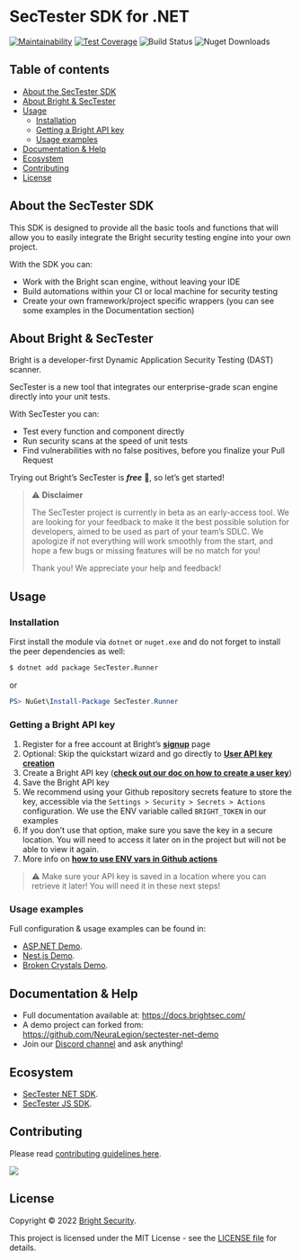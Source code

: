 # SecTester SDK for .NET

[![Maintainability](https://api.codeclimate.com/v1/badges/c92a6cb490b75c55133a/maintainability)](https://codeclimate.com/github/NeuraLegion/sectester-net/maintainability)
[![Test Coverage](https://api.codeclimate.com/v1/badges/c92a6cb490b75c55133a/test_coverage)](https://codeclimate.com/github/NeuraLegion/sectester-net/test_coverage)
![Build Status](https://github.com/NeuraLegion/sectester-net/actions/workflows/coverage.yml/badge.svg?branch=master&event=push)
![Nuget Downloads](https://img.shields.io/nuget/dt/SecTester.Core)

## Table of contents

- [About the SecTester SDK](#about-the-sectester-sdk)
- [About Bright & SecTester](#about-bright--sectester)
- [Usage](#usage)
  - [Installation](#installation)
  - [Getting a Bright API key](#getting-a-bright-api-key)
  - [Usage examples](#usage-examples)
- [Documentation & Help](#documentation--help)
- [Ecosystem](#ecosystem)
- [Contributing](#contributing)
- [License](#license)

## About the SecTester SDK

This SDK is designed to provide all the basic tools and functions that will allow you to easily integrate the Bright
security testing engine into your own project.

With the SDK you can:

- Work with the Bright scan engine, without leaving your IDE
- Build automations within your CI or local machine for security testing
- Create your own framework/project specific wrappers (you can see some examples in the Documentation section)

## About Bright & SecTester

Bright is a developer-first Dynamic Application Security Testing (DAST) scanner.

SecTester is a new tool that integrates our enterprise-grade scan engine directly into your unit tests.

With SecTester you can:

- Test every function and component directly
- Run security scans at the speed of unit tests
- Find vulnerabilities with no false positives, before you finalize your Pull Request

Trying out Bright’s SecTester is _**free**_ 💸, so let’s get started!

> ⚠️ **Disclaimer**
>
> The SecTester project is currently in beta as an early-access tool. We are looking for your feedback to make it the
> best possible solution for developers, aimed to be used as part of your team’s SDLC. We apologize if not everything will
> work smoothly from the start, and hope a few bugs or missing features will be no match for you!
>
> Thank you! We appreciate your help and feedback!

## Usage

### Installation

First install the module via `dotnet` or `nuget.exe` and do not forget to install the peer dependencies as well:

```bash
$ dotnet add package SecTester.Runner
```

or

```powershell
PS> NuGet\Install-Package SecTester.Runner
```

### Getting a Bright API key

1.  Register for a free account at Bright’s [**signup**](https://app.neuralegion.com/signup) page
2.  Optional: Skip the quickstart wizard and go directly to [**User API key creation**](https://app.neuralegion.com/profile)
3.  Create a Bright API key ([**check out our doc on how to create a user key**](https://docs.brightsec.com/docs/manage-your-personal-account#manage-your-personal-api-keys-authentication-tokens))
4.  Save the Bright API key
  1.  We recommend using your Github repository secrets feature to store the key, accessible via the `Settings > Security > Secrets > Actions` configuration. We use the ENV variable called `BRIGHT_TOKEN` in our examples
  2.  If you don’t use that option, make sure you save the key in a secure location. You will need to access it later on in the project but will not be able to view it again.
  3.  More info on [**how to use ENV vars in Github actions**](https://docs.github.com/en/actions/learn-github-actions/environment-variables)

> ⚠️ Make sure your API key is saved in a location where you can retrieve it later! You will need it in these next steps!

### Usage examples

Full configuration & usage examples can be found in:

- [ASP.NET Demo](https://github.com/NeuraLegion/sectester-net-demo).
- [Nest.js Demo](https://github.com/NeuraLegion/sectester-js-demo).
- [Broken Crystals Demo](https://github.com/NeuraLegion/sectester-js-demo-broken-crystals).

## Documentation & Help

- Full documentation available at: https://docs.brightsec.com/
- A demo project can forked from: https://github.com/NeuraLegion/sectester-net-demo
- Join our [Discord channel](https://discord.gg/jy9BB7twtG) and ask anything!

## Ecosystem

- [SecTester NET SDK](https://github.com/NeuraLegion/sectester-net).
- [SecTester JS SDK](https://github.com/NeuraLegion/sectester-js).

## Contributing

Please read [contributing guidelines here](./CONTRIBUTING.md).

<a href="https://github.com/NeuraLegion/sectester-net/graphs/contributors">
  <img src="https://contrib.rocks/image?repo=NeuraLegion/sectester-net" />
</a>

## License

Copyright © 2022 [Bright Security](https://brightsec.com/).

This project is licensed under the MIT License - see the [LICENSE file](LICENSE) for details.
